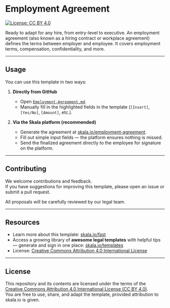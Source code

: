 # Employment Agreement

[![License: CC BY 4.0](https://img.shields.io/badge/License-CC%20BY%204.0-lightgrey.svg)](LICENSE)

Ready to adapt for any hire, from entry-level to executive.
An employment agreement (also known as a hiring contract or workplace agreement) defines the terms between employer and employee. It covers employment terms, compensation, confidentiality, and more.



---

## Usage

You can use this template in two ways:

1. **Directly from GitHub**  
   - Open [`Employment-Agreement.md`](Employment-Agreement.md).  
   - Manually fill in the highlighted fields in the template (`[Insert]`, `[Yes/No]`, `[Amount]`, etc.).  

2. **Via the Skala platform (recommended)**  
   - Generate the agreement at [skala.io/employment-agreement](https://www.skala.io/employment-agreement).  
   - Fill out simple input fields — the platform ensures nothing is missed.  
   - Send the finalized agreement directly to the employee for signature on the platform.  

---

## Contributing

We welcome contributions and feedback.  
If you have suggestions for improving this template, please open an issue or submit a pull request.  

All proposals will be carefully reviewed by our legal team.

---

## Resources

- Learn more about this template: [skala.io/fast](https://www.skala.io/fast)  
- Access a growing library of **awesome legal templates** with helpful tips — generate and sign in one place: [skala.io/templates](https://www.skala.io/templates)  
- License: [Creative Commons Attribution 4.0 International License](https://creativecommons.org/licenses/by/4.0/)  

---

## License

This repository and its contents are licensed under the terms of the  
[Creative Commons Attribution 4.0 International License (CC BY 4.0)](LICENSE).  
You are free to use, share, and adapt the template, provided attribution to skala.io is given.
